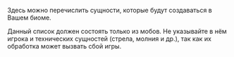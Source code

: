 Здесь можно перечислить сущности, которые будут создаваться в Вашем биоме.

Данный список должен состоять только из мобов. Не указывайте в нём игрока и технических сущностей (стрела, молния и др.), так как их обработка может вызвать сбой игры.